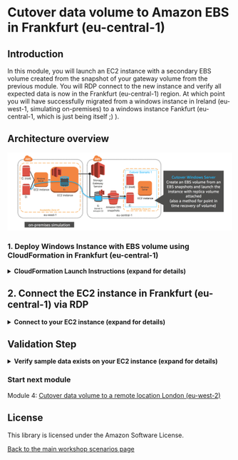 #  Cutover data volume to Amazon EBS in Frankfurt (eu-central-1)

## Introduction

In this module, you will launch an EC2 instance with a secondary EBS volume created from the snapshot of your gateway volume from the previous module. You will RDP connect to the new instance and verify all expected data is now in the Frankfurt (eu-central-1) region. At which point you will have successfully migrated from a windows instance in Ireland (eu-west-1, simulating on-premises) to a windows instance Fankfurt (eu-central-1, which is just being itself ;) ).

## Architecture overview

![scenario-1-cutover-1](../../images/scenario-1-cutover-1.png)

### 1.	Deploy Windows Instance with EBS volume using CloudFormation in Frankfurt (eu-central-1)

<details>
<summary><strong>CloudFormation Launch Instructions (expand for details)</strong></summary><p>

1.	Right click the **Launch Stack** link below and "open in new tab"

Region| Launch
------|-----
EU (Frankfurt) | [![Launch Module 1 in eu-west-1](http://docs.aws.amazon.com/AWSCloudFormation/latest/UserGuide/images/cloudformation-launch-stack-button.png)](https://console.aws.amazon.com/cloudformation/home?region=eu-central-1#/stacks/new?stackName=storage-workshop-1c&templateURL=https://s3-us-west-2.amazonaws.com/hybrid-storage-workshop/scenario1-step3-cutover1-WIN2-(eu-central-1).json)

2. Click **Next** on the Select Template page.
3. Select your default VPC and any one of the subnets within that VPC.
4. Leave Instance Typ as t2.medium
5. Enter the snapshot ID from the last module (this will be the basis for the EBS volume that is created with this instance)
6. If you already have an Access Key Pair for this region that you have access to, enter that key pair.  Otherwise, you will need to create a new key pair. ([Creating a key pair using amazon EC2](http://docs.aws.amazon.com/AWSEC2/latest/UserGuide/ec2-key-pairs.html#having-ec2-create-your-key-pair))
7. Click **Next**.

![scenario-1-module-3-cf-options](../../images/scenario-1-module-3-cf-options.png)

8. Click **Next** Again. 
9. Click **Create**.

Once the CloudFormation stack shows a status of CREATE_COMPLETE, you are ready to move on to the next step.

Note: Instances that are launched as part of this CloudFormation template may be in the initializing state for few minutes.

</p></details>

## 2. Connect the EC2 instance in Frankfurt (eu-central-1) via RDP

<details>
<summary><strong>Connect to your EC2 instance (expand for details)</strong></summary><p>

1.	From the AWS console, click **Services** and select **EC2**  
2.	Select **Instances** from the menu on the left.
3.	Wait until the newly create instance shows as *running*.

![scenario-1-module-3-Picture2](../../images/scenario-1-module-3-Picture2.png)

4. Right click on your newly provisoined instance and select **connect** from the menu.
5. Click **Get Password** and select your file .pem (Key Pair), this will decrypt ec2 instance administrator password. Keep a copy of the password for your RDP client.
6. Click **Download Remote Desktop File** and open the file with your RDP client
7. Use the password from step 5 to authenticate and connect your RDP client to your windows instance

Note: For detailed instructions on How To connect to your Windows instance using an RDP client ([Connecting to Your Windows Instance](http://docs.aws.amazon.com/AWSEC2/latest/WindowsGuide/connecting_to_windows_instance.html))

![scenario-1-module-3-Picture3](../../images/scenario-1-module-3-Picture3.png)

After Windows console has launched, open Disk Management by right clicking the Windows logo in the lower-left corner and select the **Disk Management**. You will see a new Offline Disk 1. This contains a copy of the volume from the Volume Gateway you deployed in module 2. Bring the volume online by right-clicking the section describing the disk and selecting **Online**.
</p></details>

## Validation Step

<details>
<summary><strong>Verify sample data exists on your EC2 instance (expand for details)</strong></summary><p>

Check the new D: drive in File Explorer and you should see all the data that was on the original volume that was cloned.

![scenario-1-module-1-Picture5](../../images/scenario-1-module-1-Picture5.png)

### What just happened?

This is a method of migrating data, using an EBS snapshot of the Volume Gateway volume, enables minimal downtime during cutover to AWS since all of the data already resides at AWS. This is optimal for large data drives that exist on file servers, database servers, web servers and any other system that needs to store large amounts of data locally. 

In this module, a new Windows EC2 instance was launched in AWS Frankfurt (eu-central-1) region with an attached EBS volume created from the EBS snapshot that you created from the Volume Gateway volume in the last module. Since the data from our gateway has been residing in Frankfurt (eu-central-1) region, it it a simple operation to create EBS snapshots from the volume and present them as native EBS volumes to EC2 instances.

You now have a Windows instance in Frankfurt (eu-central-1) that contains a boot volume and a data volume. The data volume is a copy of the data that was hosted by the gateway volume in module 2 (drive E:). At this point you have successfully migrated data from a region simulating an on-premises deployment to the Frankfurt (eu-central-1) region. 

</p></details>

### Start next module

Module 4: [Cutover data volume to a remote location London (eu-west-2)](../module-4/README.md)

## License

This library is licensed under the Amazon Software License.

[Back to the main workshop scenarios page](../../README.md)

